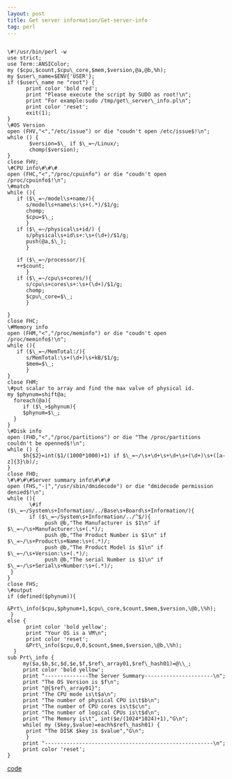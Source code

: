 ```yaml
---
layout: post
title: Get server information/Get-server-info
tag: perl
---
```

<pre><code>
\#!/usr/bin/perl -w
use strict;
use Term::ANSIColor;
my ($cpu,$count,$cpu\_core,$mem,$version,@a,@b,%h);
my $user\_name=$ENV{'USER'};
if ($user\_name ne "root") {
      print color 'bold red';
      print "Please execute the script by SUDO as root!\n";
      print "For example:sudo /tmp/get\_server\_info.pl\n";
      print color 'reset';
      exit(1);
}
\#OS Version
open (FHV,"<","/etc/issue") or die "coudn't open /etc/issue$!\n";
while (<FHV>) {
       $version=$\_ if $\_=~/Linux/;
       chomp($version);
} 
close FHV;
\#CPU info\#\#\#
open (FHC,"<","/proc/cpuinfo") or die "coudn't open /proc/cpuinfo$!\n";
\#match 
while (<FHC>){
   if ($\_=~/model\s+name/){
      s/model\s+name\s:\s+(.*)/$1/g;
      chomp;
      $cpu=$\_;
      }
   if ($\_=~/physical\s+id/) {
      s/physical\s+id\s+:\s+(\d+)/$1/g;
      push(@a,$\_);
      } 
     
   if ($\_=~/processor/){ 
   ++$count;
      }
   if ($\_=~/cpu\s+cores/){
      s/cpu\s+cores\s+:\s+(\d+)/$1/g;
      chomp;
      $cpu\_core=$\_;
      } 
      
}
close FHC;
\#Memory info
open (FHM,"<","/proc/meminfo") or die "coudn't open /proc/meminfo$!\n";
while (<FHM>){
   if ($\_=~/MemTotal:/){
      s/MemTotal:\s+(\d+)\s+kB/$1/g;
      $mem=$\_;
      }
}
close FHM;
\#put scalar to array and find the max valve of physical id.
my $phynum=shift@a;
  foreach(@a){
     if ($\_>$phynum){
     $phynum=$\_;
  }
}
\#Disk info
open (FHD,"<","/proc/partitions") or die "The /proc/partitions couldn't be openned$!\n";
while (<FHD>) {
     $h{$2}=int($1/(1000*1000)+1) if $\_=~/\s+\d+\s+\d+\s+(\d+)\s+([a-z]{3}\b)/;
}
close FHD; 
\#\#\#\#Server summary info\#\#\#
open (FHS,"-|","/usr/sbin/dmidecode") or die "dmidecode permission denied$!\n";
while (<FHS>){
       \#if ($\_=~/System\s+Information/../Base\s+Board\s+Information/){
       if ($\_=~/System\s+Information/../^$/){
            push @b,"The Manufacturer is $1\n" if $\_=~/\s+Manufacturer:\s+(.*)/;
            push @b,"The Product Number is $1\n" if $\_=~/\s+Product\s+Name:\s+(.*)/;
            push @b,"The Product Model is $1\n" if $\_=~/\s+Version:\s+(.*)/;
            push @b,"The serial Number is $1\n" if $\_=~/\s+Serial\s+Number:\s+(.*)/;
 }
}
close FHS;
\#output
if (defined($phynum)){
      &Prt\_info($cpu,$phynum+1,$cpu\_core,$count,$mem,$version,\@b,\%h);
 }
else {
      print color 'bold yellow';
      print "Your OS is a VM\n";
      print color 'reset';
      &Prt\_info($cpu,0,0,$count,$mem,$version,\@b,\%h);
  }
sub Prt\_info {
     my($a,$b,$c,$d,$e,$f,$ref\_array01,$ref\_hash01)=@\\_;
     print color 'bold yellow';
     print "--------------The Server Summary----------------------\n";
     print "The OS Version is $f\n";
     print "@{$ref\_array01}";
     print "The CPU mode is\t$a\n";
     print "The number of physical CPU is\t$b\n";
     print "The number of CPU cores is\t$c\n";
     print "The number of logical CPUs is\t$d\n";
     print "The Memory is\t", int($e/(1024*1024)+1),"G\n";
     while( my ($key,$value)=each%$ref\_hash01) {
      print "The DISK $key is $value","G\n";
      }
     print "------------------------------------------------------\n";
     print color 'reset';
}
</pre></code> 

<a href="https://github.com/zhangchl007/zhangchl007.github.io/blob/master/upload/get\_server\_info.pl">code</a> 
